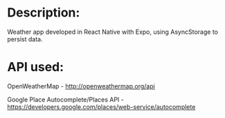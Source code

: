 # Description:

Weather app developed in React Native with Expo, using AsyncStorage to persist data.

# API used:

OpenWeatherMap - http://openweathermap.org/api

Google Place Autocomplete/Places API - https://developers.google.com/places/web-service/autocomplete

